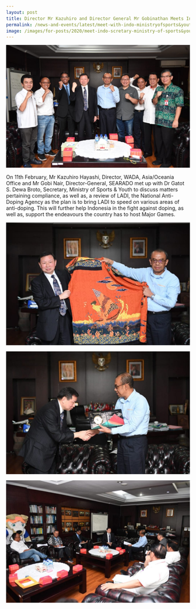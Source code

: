 ```yaml
---
layout: post
title: Director Mr Kazuhiro and Director General Mr Gobinathan Meets Indonesia's Secretary Ministry of Sports & Youth, Dr. Gatot S. Dewa Broto
permalink: /news-and-events/latest/meet-with-indo-ministryofsports&youth
image: /images/for-posts/2020/meet-indo-scretary-ministry-of-sports&youth-0.jpg
---
```

![Group Photo](/images/for-posts/2020/meet-indo-scretary-ministry-of-sports&youth-0.jpg)

On 11th February, Mr Kazuhiro Hayashi, Director, WADA, Asia/Oceania Office and Mr Gobi Nair, Director-General, SEARADO met up with Dr Gatot S. Dewa Broto, Secretary, Ministry of Sports & Youth to discuss matters pertaining compliance, as well as, a review of LADI, the National Anti-Doping Agency as the plan is to bring LADI to speed on various areas of anti-doping. This will further help Indonesia in the fight against doping, as well as, support the endeavours the country has to host Major Games.

![Group Photo](/images/for-posts/2020/meet-indo-scretary-ministry-of-sports&youth-1.jpg)

![Group Photo](/images/for-posts/2020/meet-indo-scretary-ministry-of-sports&youth-2.jpg)

![Group Photo](/images/for-posts/2020/meet-indo-scretary-ministry-of-sports&youth-3.jpg)

